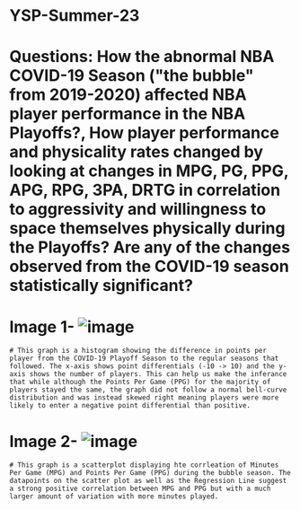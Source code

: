 # YSP-Summer-23

# Questions: How the abnormal NBA COVID-19 Season ("the bubble" from 2019-2020) affected NBA player performance in the NBA Playoffs?, How player performance and physicality rates changed by looking at changes in MPG, PG, PPG, APG, RPG, 3PA, DRTG in correlation to aggressivity and willingness to space themselves physically during the Playoffs? Are any of the changes observed from the COVID-19 season statistically significant?

# Image 1- ![image](https://github.com/SMa2406/YSP-Summer-23/assets/138019959/c51739f9-5d22-4054-a6d3-b806860ad2ef)
    # This graph is a histogram showing the difference in points per player from the COVID-19 Playoff Season to the regular seasons that followed. The x-axis shows point differentials (-10 -> 10) and the y-axis shows the number of players. This can help us make the inferance that while although the Points Per Game (PPG) for the majority of players stayed the same, the graph did not follow a normal bell-curve distribution and was instead skewed right meaning players were more likely to enter a negative point differential than positive.
# Image 2- ![image](https://github.com/SMa2406/YSP-Summer-23/assets/138019959/e920ba3f-85c7-49d2-9e19-fe2ca8efcf50)
    # This graph is a scatterplot displaying hte corrleation of Minutes Per Game (MPG) and Points Per Game (PPG) during the bubble season. The datapoints on the scatter plot as well as the Regression Line suggest a strong positive correlation between MPG and PPG but with a much larger amount of variation with more minutes played.

